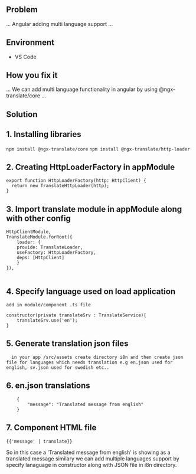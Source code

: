 ## Problem
...  Angular adding multi language support   ...

## Environment
- VS Code
## How you fix it
...  We can add multi language functionality in angular by using @ngx-translate/core  ...

## Solution

## 1. Installing libraries

``` npm install @ngx-translate/core ```
``` npm install @ngx-translate/http-loader ```

## 2. Creating HttpLoaderFactory in appModule

``` 
export function HttpLoaderFactory(http: HttpClient) {
  return new TranslateHttpLoader(http);
}

```
## 3. Import translate module in appModule along with other config

``` 
HttpClientModule,
TranslateModule.forRoot({
    loader: {
    provide: TranslateLoader,
    useFactory: HttpLoaderFactory,
    deps: [HttpClient]
    }
}),
    
 ```
## 4. Specify language used on load application

```
add in module/component .ts file

constructor(private translateSrv : TranslateService){
    translateSrv.use('en');
} 
```
## 5. Generate translation json files

```   in your app /src/assets create directory i8n and then create json file for languages which needs translation e.g en.json used for english, sv.json used for swedish etc.. ```

## 6. en.json translations 
``` 
    {
        "message": "Translated message from english"
    }
```

## 7. Component HTML file
 ``` {{'message' | translate}} ```

 So in this case a 'Translated message from english' is showing as a translated message similary we can add multiple languages support by specify lanaguage in constructor along with JSON file in i8n directory.
